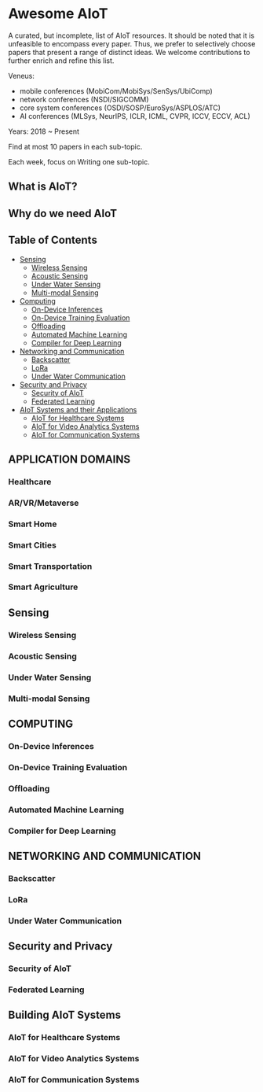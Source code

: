 # Awesome AIoT

A curated, but incomplete, list of AIoT resources. It should be noted that it is unfeasible to encompass every paper. Thus, we prefer to selectively choose papers that present a range of distinct ideas. We welcome contributions to further enrich and refine this list.

Veneus: 
- mobile conferences (MobiCom/MobiSys/SenSys/UbiComp)
- network conferences (NSDI/SIGCOMM) 
- core system conferences (OSDI/SOSP/EuroSys/ASPLOS/ATC)
- AI conferences (MLSys, NeurIPS, ICLR, ICML, CVPR, ICCV, ECCV, ACL)

Years: 2018 ~ Present

Find at most 10 papers in each sub-topic.

Each week, focus on Writing one sub-topic.


## What is AIoT?

## Why do we need AIoT


## Table of Contents
* [Sensing](#sensing)
  * [Wireless Sensing](#wireless-sensing)
  * [Acoustic Sensing](#acoustic-sensing)
  * [Under Water Sensing](#under-water-sensing)
  * [Multi-modal Sensing](#multimodal-sensing)
* [Computing](#computing)
  * [On-Device Inferences](#on-device-Inferences)
  * [On-Device Training Evaluation](#on-device-training-evaluation)
  * [Offloading](#offloading)
  * [Automated Machine Learning](#automated-machine-learning)
  * [Compiler for Deep Learning](#compiler-for-deep-learning)
* [Networking and Communication](#networking-and-communication)
  * [Backscatter](#backscatter)
  * [LoRa](#lora)
  * [Under Water Communication](#under-water-communication)
* [Security and Privacy](#security-and-privacy)
  * [Security of AIoT](#security-of-aiot)
  * [Federated Learning](#federated-learning)
* [AIoT Systems and their Applications](#building-aiot-systems)
  * [AIoT for Healthcare Systems](#aiot-for-healthcare-systems)
  * [AIoT for Video Analytics Systems](#aiot-for-video-analytics-systems)
  * [AIoT for Communication Systems](#aiot-for-communication-systems) 



## APPLICATION DOMAINS

### Healthcare

### AR/VR/Metaverse

### Smart Home

### Smart Cities

### Smart Transportation

### Smart Agriculture

## Sensing

### Wireless Sensing

### Acoustic Sensing

### Under Water Sensing

### Multi-modal Sensing

## COMPUTING

### On-Device Inferences

### On-Device Training Evaluation

### Offloading

### Automated Machine Learning

### Compiler for Deep Learning


## NETWORKING AND COMMUNICATION

### Backscatter

### LoRa

### Under Water Communication

## Security and Privacy

### Security of AIoT

### Federated Learning


## Building AIoT Systems

### AIoT for Healthcare Systems

### AIoT for Video Analytics Systems

### AIoT for Communication Systems


